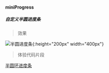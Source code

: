 #### miniProgress
##### 自定义半圆进度条

>效果

![半圆进度条](http://qiniu.xueshiming.cn/%E5%8D%8A%E5%9C%86%E8%BF%9B%E5%BA%A6%E6%9D%A1.jpg){:height="200px" width="400px"}

>体验代码片段

[半圆环进度条](https://developers.weixin.qq.com/s/Jmlz01mq7v94)
